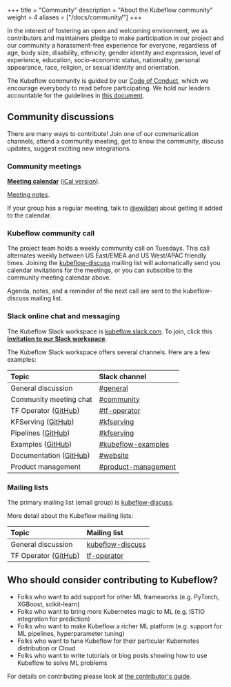 +++
title = "Community"
description = "About the Kubeflow community"
weight = 4
aliases = ["/docs/community/"]
+++

In the interest of fostering an open and welcoming environment, we as
contributors and maintainers pledge to make participation in our project and
our community a harassment-free experience for everyone, regardless of age, body
size, disability, ethnicity, gender identity and expression, level of
experience, education, socio-economic status, nationality, personal appearance,
race, religion, or sexual identity and orientation.

The Kubeflow community is guided by our [Code of
Conduct](https://github.com/kubeflow/community/blob/master/CODE_OF_CONDUCT.md),
which we encourage everybody to read before participating. We hold our leaders
accountable for the guidelines in
[this document](https://github.com/kubeflow/community/blob/master/INCLUSIVITY.md).

## Community discussions

There are many ways to contribute! Join one of our communication channels, 
attend a community meeting, get to know the community, discuss updates, suggest
exciting new integrations.

### Community meetings

[**Meeting calendar**](https://calendar.google.com/calendar/embed?src=kubeflow.org_7l5vnbn8suj2se10sen81d9428%40group.calendar.google.com&ctz=America%2FLos_Angeles) ([iCal version](https://calendar.google.com/calendar/ical/kubeflow.org_7l5vnbn8suj2se10sen81d9428%40group.calendar.google.com/public/basic.ics)).

[Meeting notes](http://bit.ly/kf-meeting-notes).

If your group has a regular meeting, talk to
[@ewilderj](https://github.com/ewilderj) about getting it added to the calendar.

### Kubeflow community call

The project team holds a weekly community call on Tuesdays. This call alternates
weekly between US East/EMEA and US West/APAC friendly times. Joining the
[kubeflow-discuss](https://groups.google.com/forum/#!forum/kubeflow-discuss)
mailing list will automatically send you calendar invitations for the meetings, or you can subscribe to the community meeting calendar above.

Agenda, notes, and a reminder of the next call are sent to the kubeflow-discuss
mailing list.

<a id="slack"></a>
### Slack online chat and messaging

The Kubeflow Slack workspace is 
[kubeflow.slack.com](https://kubeflow.slack.com/). To join, click this
[**invitation to our Slack 
workspace**](https://join.slack.com/t/kubeflow/shared_invite/enQtNDg5MTM4NTQyNjczLTdkNTVhMjg1ZTExOWI0N2QyYTQ2MTIzNTJjMWRiOTFjOGRlZWEzODc1NzMwNTMwM2EzNjY1MTFhODczNjk4MTk).

The Kubeflow Slack workspace offers several channels. Here are a few examples:

| Topic                                                              | Slack channel                                                        |
| :----                                                              | :------------                                                        |
| General discussion                                                 | [#general](https://kubeflow.slack.com/messages/C7REE0EHK)            |
| Community meeting chat                                             | [#community](https://kubeflow.slack.com/messages/C8Q0QJYNB)          |
| TF Operator ([GitHub](https://github.com/kubeflow/tf-operator))    | [#tf-operator](https://kubeflow.slack.com/messages/C985VJN9F)        |
| KFServing ([GitHub](https://github.com/kubeflow/kfserving))        | [#kfserving](https://kubeflow.slack.com/messages/CH6E58LNP)          |
| Pipelines ([GitHub](https://github.com/kubeflow/pipelines))        | [#kfserving](https://kubeflow.slack.com/messages/CE10KS9M4)          |
| Examples ([GitHub](https://github.com/kubeflow/examples))          | [#kubeflow-examples](https://kubeflow.slack.com/messages/CA30Q9A4U)  |
| Documentation ([GitHub](https://github.com/kubeflow/website))      | [#website](https://kubeflow.slack.com/messages/CA4M298LD)            |
| Product management                                                 | [#product-management](https://kubeflow.slack.com/messages/CGP3DKT5E) |

### Mailing lists

The primary mailing list (email group) is 
[kubeflow-discuss](https://groups.google.com/forum/#!forum/kubeflow-discuss).

More detail about the Kubeflow mailing lists:

| Topic                                                           | Mailing list                                                                      |
| :----                                                           | :------------                                                                     |
| General discussion                                              | [kubeflow-discuss](https://groups.google.com/forum/#!forum/kubeflow-discuss)      |
| TF Operator ([GitHub](https://github.com/kubeflow/tf-operator)) | [tf-operator](https://groups.google.com/a/kubeflow.org/forum/#!forum/tf-operator) |

## Who should consider contributing to Kubeflow?

* Folks who want to add support for other ML frameworks (e.g. PyTorch, XGBoost, scikit-learn)
* Folks who want to bring more Kubernetes magic to ML (e.g. ISTIO integration for prediction)
* Folks who want to make Kubeflow a richer ML platform (e.g. support for ML pipelines, hyperparameter tuning)
* Folks who want to tune Kubeflow for their particular Kubernetes distribution or Cloud
* Folks who want to write tutorials or blog posts showing how to use Kubeflow to solve ML problems

For details on contributing please look at [the contributor's guide](/docs/about/contributing/).

